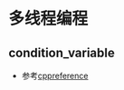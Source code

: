 # 多线程编程

## condition_variable
* 参考[cppreference](https://en.cppreference.com/w/cpp/thread/condition_variable)